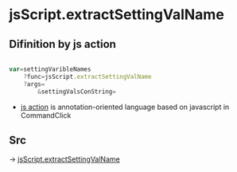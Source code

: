 # jsScript.extractSettingValName

## Difinition by js action

```js.js

var=settingVaribleNames
	?func=jsScript.extractSettingValName
	?args=
		&settingValsConString=
```

- [js action]() is annotation-oriented language based on javascript in CommandClick

## Src

-> [jsScript.extractSettingValName](https://github.com/puutaro/CommandClick/blob/master/app/src/main/java/com/puutaro/commandclick/fragment_lib/terminal_fragment/js_interface/edit/JsScript.kt#L224)



